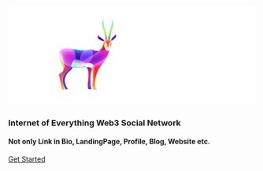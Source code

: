 <h2 class='flex justify-center pt-20 pb-4 max-sm:py-6'>
  <a href='//nextme.one'><img src="assets/images/logo/logo_pro.svg" /></a>
</h2>

<h3 class='text-3xl py-2'>Internet of Everything Web3 Social Network</h3>
<h4 class='pb-12'>Not only Link in Bio, LandingPage, Profile, Blog, Website etc.</h4>

[Get Started](README.md)
